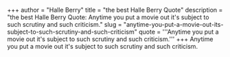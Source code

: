 +++
author = "Halle Berry"
title = "the best Halle Berry Quote"
description = "the best Halle Berry Quote: Anytime you put a movie out it's subject to such scrutiny and such criticism."
slug = "anytime-you-put-a-movie-out-its-subject-to-such-scrutiny-and-such-criticism"
quote = '''Anytime you put a movie out it's subject to such scrutiny and such criticism.'''
+++
Anytime you put a movie out it's subject to such scrutiny and such criticism.
